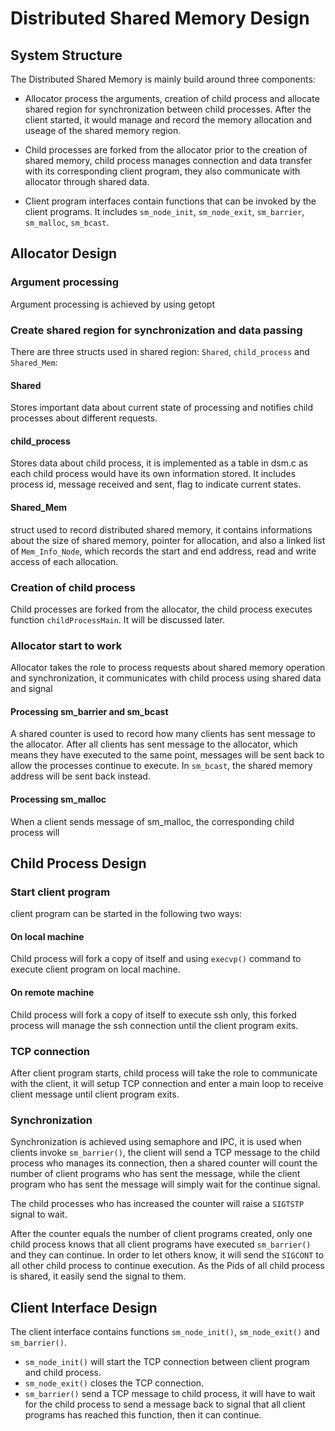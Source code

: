 # Distributed Shared Memory Design

## System Structure
The Distributed Shared Memory is mainly build around three components:

* Allocator process the arguments, creation of child process and allocate shared region for synchronization between child processes. After the client started, it would manage and record the memory allocation and useage of the shared memory region.

* Child processes are forked from the allocator prior to the creation of shared memory, child process manages connection and data transfer with its corresponding client program, they also communicate with allocator through shared data.

* Client program interfaces contain functions that can be invoked by the client programs. It includes ```sm_node_init```, ```sm_node_exit```, ```sm_barrier```, ```sm_malloc```, ```sm_bcast```.


## Allocator Design

### Argument processing
Argument processing is achieved by using getopt

### Create shared region for synchronization and data passing
There are three structs used in shared region: ```Shared```, ```child_process``` and ```Shared_Mem```:
#### Shared
Stores important data about current state of processing and notifies child processes about different requests.

#### child_process
Stores data about child process, it is implemented as a table in dsm.c as each child process would have its own information stored. It includes process id, message received and sent, flag to indicate current states.

#### Shared_Mem
struct used to record distributed shared memory, it contains informations about the size of shared memory, pointer for allocation, and also a linked list of ```Mem_Info_Node```, which records the start and end address, read and write access of each allocation.


### Creation of child process

Child processes are forked from the allocator, the child process executes function ```childProcessMain```. It will be discussed later.

### Allocator start to work
Allocator takes the role to process requests about shared memory operation and synchronization, it communicates with child process using shared data and signal

#### Processing sm_barrier and sm_bcast
A shared counter is used to record how many clients has sent message to the allocator. After all clients has sent message to the allocator, which means they have executed to the same point, messages will be sent back to allow the processes continue to execute.
In ```sm_bcast```, the shared memory address will be sent back instead.

#### Processing sm_malloc
When a client sends message of sm_malloc, the corresponding child process will 




## Child Process Design

### Start client program
client program can be started in the following two ways:

#### On local machine
Child process will fork a copy of itself and using ```execvp()``` command to execute client program on local machine.

#### On remote machine
Child process will fork a copy of itself to execute ssh only, this forked process will manage the ssh connection until the client program exits.

### TCP connection

After client program starts, child process will take the role to communicate with the client, it will setup TCP connection and enter a main loop to receive client message until client program exits.

### Synchronization

Synchronization is achieved using semaphore and IPC, it is used when clients invoke ```sm_barrier()```, the client will send a TCP message to the child process who manages its connection, then a shared counter will count the number of client programs who has sent the message, while the client program who has sent the message will simply wait for the continue signal.

The child processes who has increased the counter will raise a ```SIGTSTP``` signal to wait.

After the counter equals the number of client programs created, only one child process knows that all client programs have executed ```sm_barrier()``` and they can continue. In order to let others know, it will send the ```SIGCONT``` to all other child process to continue execution. As the Pids of all child process is shared, it easily send the signal to them.

## Client Interface Design
The client interface contains functions ```sm_node_init()```, ```sm_node_exit()``` and ```sm_barrier()```. 

* ```sm_node_init()``` will start the TCP connection between client program and child process.
* ```sm_node_exit()``` closes the TCP connection.
* ```sm_barrier()``` send a TCP message to child process, it will have to wait for the child process to send a message back to signal that all client programs has reached this function, then it can continue.
